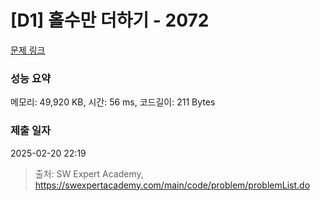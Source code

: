 # [D1] 홀수만 더하기 - 2072 

[문제 링크](https://swexpertacademy.com/main/code/problem/problemDetail.do?contestProbId=AV5QSEhaA5sDFAUq) 

### 성능 요약

메모리: 49,920 KB, 시간: 56 ms, 코드길이: 211 Bytes

### 제출 일자

2025-02-20 22:19



> 출처: SW Expert Academy, https://swexpertacademy.com/main/code/problem/problemList.do